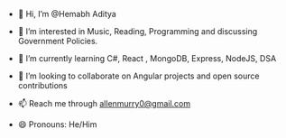 - 👋 Hi, I’m @Hemabh Aditya
- 👀 I’m interested in Music, Reading, Programming and discussing Government Policies.
- 🌱 I’m currently learning C#, React , MongoDB, Express, NodeJS, DSA
- 💞️ I’m looking to collaborate on Angular projects and open source contributions
- 📫 Reach me through  allenmurry0@gmail.com

- 😄 Pronouns: He/Him
<!---
Hemabh6/Hemabh6 is a ✨ special ✨ repository because its `README.md` (this file) appears on your GitHub profile.
You can click the Preview link to take a look at your changes.
--->
